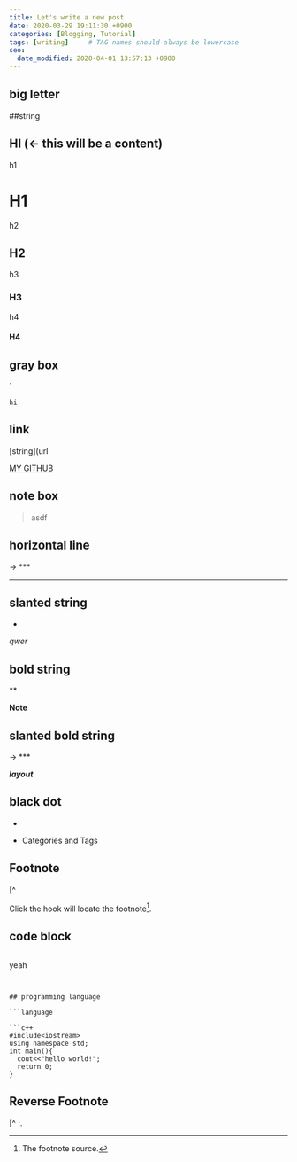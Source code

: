 ```yaml
---
title: Let's write a new post
date: 2020-03-29 19:11:30 +0900
categories: [Blogging, Tutorial]
tags: [writing]     # TAG names should always be lowercase
seo:
  date_modified: 2020-04-01 13:57:13 +0900
---
```


## big letter

##string

## HI (<- this will be a content)


h1

# H1


h2

<h2 data-toc-skip>H2</h2>


h3

<h3 data-toc-skip>H3</h3>


h4

#### H4


## gray box

`

`hi`  


## link

[string](url

[MY GITHUB](https://github.com/rlapo213/)


## note box

>

>asdf


## horizontal line

-> ***

***


## slanted string

*

*qwer*


## bold string

**

**Note**


## slanted bold string

->  ***

***layout***


## black dot

-

- Categories and Tags


## Footnote

[^

Click the hook will locate the footnote[^footnote].


## code block

```

```
yeah
```


## programming language

```language

```c++
#include<iostream>
using namespace std;
int main(){
  cout<<"hello world!";
  return 0;
}
```


## Reverse Footnote

[^ :.

[^footnote]: The footnote source.

